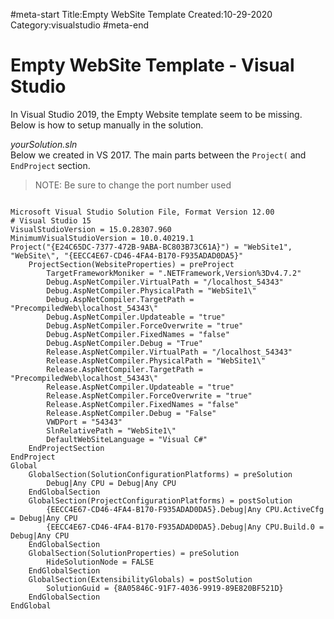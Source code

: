 #meta-start
Title:Empty WebSite Template
Created:10-29-2020
Category:visualstudio
#meta-end
# Empty WebSite Template - Visual Studio

In Visual Studio 2019, the Empty Website template seem to be missing. Below is how to setup manually
in the solution.

*yourSolution.sln*  
Below we created in VS 2017. The main parts between the `Project(` and `EndProject` section.

> NOTE: Be sure to change the port number used

```

Microsoft Visual Studio Solution File, Format Version 12.00
# Visual Studio 15
VisualStudioVersion = 15.0.28307.960
MinimumVisualStudioVersion = 10.0.40219.1
Project("{E24C65DC-7377-472B-9ABA-BC803B73C61A}") = "WebSite1", "WebSite\", "{EECC4E67-CD46-4FA4-B170-F935ADAD0DA5}"
	ProjectSection(WebsiteProperties) = preProject
		TargetFrameworkMoniker = ".NETFramework,Version%3Dv4.7.2"
		Debug.AspNetCompiler.VirtualPath = "/localhost_54343"
		Debug.AspNetCompiler.PhysicalPath = "WebSite1\"
		Debug.AspNetCompiler.TargetPath = "PrecompiledWeb\localhost_54343\"
		Debug.AspNetCompiler.Updateable = "true"
		Debug.AspNetCompiler.ForceOverwrite = "true"
		Debug.AspNetCompiler.FixedNames = "false"
		Debug.AspNetCompiler.Debug = "True"
		Release.AspNetCompiler.VirtualPath = "/localhost_54343"
		Release.AspNetCompiler.PhysicalPath = "WebSite1\"
		Release.AspNetCompiler.TargetPath = "PrecompiledWeb\localhost_54343\"
		Release.AspNetCompiler.Updateable = "true"
		Release.AspNetCompiler.ForceOverwrite = "true"
		Release.AspNetCompiler.FixedNames = "false"
		Release.AspNetCompiler.Debug = "False"
		VWDPort = "54343"
		SlnRelativePath = "WebSite1\"
		DefaultWebSiteLanguage = "Visual C#"
	EndProjectSection
EndProject
Global
	GlobalSection(SolutionConfigurationPlatforms) = preSolution
		Debug|Any CPU = Debug|Any CPU
	EndGlobalSection
	GlobalSection(ProjectConfigurationPlatforms) = postSolution
		{EECC4E67-CD46-4FA4-B170-F935ADAD0DA5}.Debug|Any CPU.ActiveCfg = Debug|Any CPU
		{EECC4E67-CD46-4FA4-B170-F935ADAD0DA5}.Debug|Any CPU.Build.0 = Debug|Any CPU
	EndGlobalSection
	GlobalSection(SolutionProperties) = preSolution
		HideSolutionNode = FALSE
	EndGlobalSection
	GlobalSection(ExtensibilityGlobals) = postSolution
		SolutionGuid = {8A05846C-91F7-4036-9919-89E820BF521D}
	EndGlobalSection
EndGlobal
```